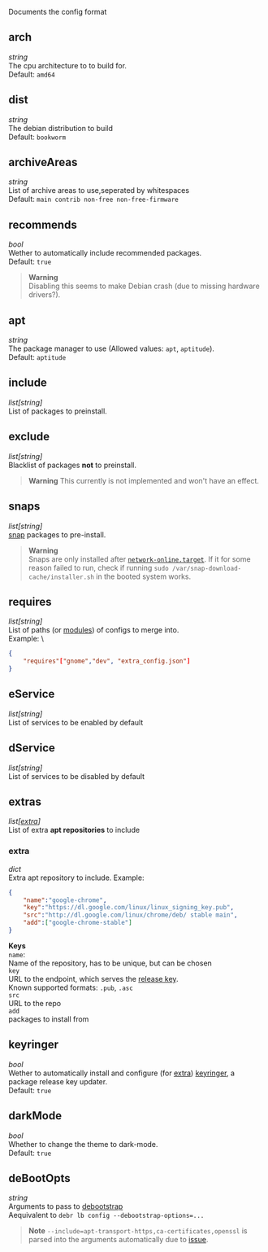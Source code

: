Documents the config format

## arch
*string* \
The cpu architecture to to build for. \
Default: `amd64`

## dist
*string* \
The debian distribution to build \
Default: `bookworm`

## archiveAreas
*string* \
List of archive areas to use,seperated by whitespaces \
Default: `main contrib non-free non-free-firmware`

## recommends
*bool* \
Wether to automatically include recommended packages. \
Default: `true`
> **Warning** \
> Disabling this seems to make Debian crash (due to missing hardware drivers?).

## apt
*string* \
The package manager to use (Allowed values: `apt`, `aptitude`). \
Default: `aptitude`


## include
*list[string]* \
List of packages to preinstall.

## exclude
*list[string]* \
Blacklist of packages **not** to preinstall.
> **Warning**
> This currently is not implemented and won't have an effect.

## snaps
*list[string]* \
[snap](https://snapcraft.io/docs/installing-snap-on-debian) packages to pre-install.

> **Warning** \
> Snaps are only installed after [`network-online.target`](https://www.freedesktop.org/wiki/Software/systemd/NetworkTarget/).
> If it for some reason failed to run, check if running `sudo /var/snap-download-cache/installer.sh` in the booted system works.

## requires
*list[string]* \
List of paths (or [modules](Modules.md)) of configs to merge into. \
Example: \
```json
{
    "requires"["gnome","dev", "extra_config.json"]
}
```

## eService
*list[string]* \
List of services to be enabled by default

## dService
*list[string]* \
List of services to be disabled by default

## extras
*list[[extra](#extra)]* \
List of extra **apt repositories** to include

### extra
*dict* \
Extra apt repository to include. Example:
```json
{
    "name":"google-chrome",
    "key":"https://dl.google.com/linux/linux_signing_key.pub",
    "src":"http://dl.google.com/linux/chrome/deb/ stable main",
    "add":["google-chrome-stable"]
}
```
**Keys** \
`name`: \
Name of the repository, has to be unique, but can be chosen \
`key` \
URL to the endpoint, which serves the [release key](https://wiki.debian.org/SecureApt). \
Known supported formats: `.pub`, `.asc` \
`src` \
URL to the repo \
`add` \
packages to install from

## keyringer
*bool* \
Wether to automatically install and configure (for [extra](#extra)) [keyringer](https://github.com/kaliiiiiiiiii/LiveDebR/tree/main/keyringer), a package release key updater. \
Default: `true`

## darkMode
*bool* \
Whether to change the theme to dark-mode. \
Default: `true`

## deBootOpts
*string* \
Arguments to pass to [debootstrap](https://linux.die.net/man/8/debootstrap) \
Aequivalent to `debr lb config --debootstrap-options=...`

> **Note**
> `--include=apt-transport-https,ca-certificates,openssl` is parsed into the arguments automatically due to [issue](https://lists.debian.org/debian-live/2021/01/msg00012.html).
